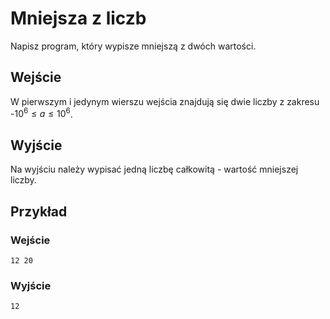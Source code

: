 # Mniejsza z liczb

Napisz program, który wypisze mniejszą z dwóch wartości.

## Wejście

W pierwszym i jedynym wierszu wejścia znajdują się dwie liczby z zakresu -$10^6 \le a \le 10^6$.

## Wyjście

Na wyjściu należy wypisać jedną liczbę całkowitą - wartość mniejszej liczby. 

## Przykład

### Wejście 

```
12 20
```
### Wyjście

```
12
```

